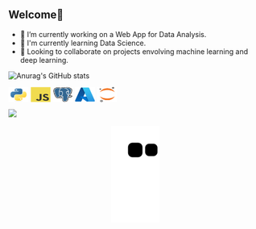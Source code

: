 ## Welcome👋

- 🔭 I’m currently working on a Web App for Data Analysis.
- 🌱 I'm currently learning Data Science.
- 👯 Looking to collaborate on projects envolving machine learning and deep learning.

![Anurag's GitHub stats](https://github-readme-stats.vercel.app/api?username=beatriz-lafuente&theme=midnight-purple&show_icons=true)

<div style="display: inline_block">
 <img align="center" alt="Python" height="30" width="40" src="https://raw.githubusercontent.com/devicons/devicon/master/icons/python/python-original.svg">
 <img align="center" alt="JavaScript" height="30" width="40" src="https://github.com/devicons/devicon/blob/master/icons/javascript/javascript-original.svg"">
 <img align="center" alt="PostgreSQL" height="30" width="40" src="https://github.com/devicons/devicon/blob/master/icons/postgresql/postgresql-original.svg">
 <img align="center" alt="Azure" height="30" width="40" src="https://github.com/devicons/devicon/blob/master/icons/azure/azure-original.svg">
 <img align="center" alt="Jupyter" height="30" width="40" src="https://raw.githubusercontent.com/devicons/devicon/1119b9f84c0290e0f0b38982099a2bd027a48bf1/icons/jupyter/jupyter-original.svg">
</div>

<p> </p>
 
<div> 
    <a href="https://www.linkedin.com/in/beatriz-santos2000/" target="_blank"><img src="https://img.shields.io/badge/-LinkedIn-%230077B5?style=for-the-badge&logo=linkedin&logoColor=white" target="_blank"></a>     
</div>
 
<div align='center'>

 ![snake gif](https://github.com/beatriz-lafuente/beatriz-lafuente/blob/output/github-contribution-grid-snake.svg)
 
</div>


